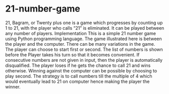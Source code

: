 # 21-number-game

21, Bagram, or Twenty plus one is a game which progresses by counting up 1 to 21, 
with the player who calls “21” is eliminated. It can be played between any number 
of players. Implementation This is a simple 21 number game using Python 
programming language. The game illustrated here is between the player and the 
computer. There can be many variations in the game.
The player can choose to start first or second.
The list of numbers is shown before the Player takes his turn so that it becomes 
convenient.
If consecutive numbers are not given in input, then the player is automatically 
disqualified.
The player loses if he gets the chance to call 21 and wins otherwise.
Winning against the computer can be possible by choosing to play second. The 
strategy is to call numbers till the multiple of 4 which would eventually lead to 21 on 
computer hence making the player the winner.
